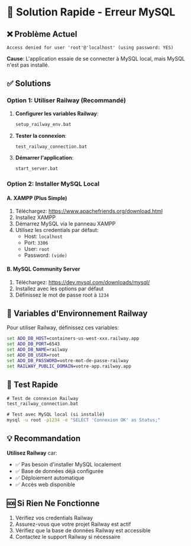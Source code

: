 # 🚨 Solution Rapide - Erreur MySQL

## ❌ **Problème Actuel**
```
Access denied for user 'root'@'localhost' (using password: YES)
```

**Cause**: L'application essaie de se connecter à MySQL local, mais MySQL n'est pas installé.

## ✅ **Solutions**

### **Option 1: Utiliser Railway (Recommandé)**

1. **Configurer les variables Railway**:
   ```cmd
   setup_railway_env.bat
   ```

2. **Tester la connexion**:
   ```cmd
   test_railway_connection.bat
   ```

3. **Démarrer l'application**:
   ```cmd
   start_server.bat
   ```

### **Option 2: Installer MySQL Local**

#### **A. XAMPP (Plus Simple)**
1. Téléchargez: https://www.apachefriends.org/download.html
2. Installez XAMPP
3. Démarrez MySQL via le panneau XAMPP
4. Utilisez les credentials par défaut:
   - Host: `localhost`
   - Port: `3306`
   - User: `root`
   - Password: `(vide)`

#### **B. MySQL Community Server**
1. Téléchargez: https://dev.mysql.com/downloads/mysql/
2. Installez avec les options par défaut
3. Définissez le mot de passe root à `1234`

## 🔧 **Variables d'Environnement Railway**

Pour utiliser Railway, définissez ces variables:

```cmd
set ADO_DB_HOST=containers-us-west-xxx.railway.app
set ADO_DB_PORT=6543
set ADO_DB_NAME=railway
set ADO_DB_USER=root
set ADO_DB_PASSWORD=votre-mot-de-passe-railway
set RAILWAY_PUBLIC_DOMAIN=votre-app.railway.app
```

## 🧪 **Test Rapide**

```cmd
# Test de connexion Railway
test_railway_connection.bat

# Test avec MySQL local (si installé)
mysql -u root -p1234 -e "SELECT 'Connexion OK' as Status;"
```

## 💡 **Recommandation**

**Utilisez Railway** car:
- ✅ Pas besoin d'installer MySQL localement
- ✅ Base de données déjà configurée
- ✅ Déploiement automatique
- ✅ Accès web disponible

## 🆘 **Si Rien Ne Fonctionne**

1. Vérifiez vos credentials Railway
2. Assurez-vous que votre projet Railway est actif
3. Vérifiez que la base de données Railway est accessible
4. Contactez le support Railway si nécessaire
